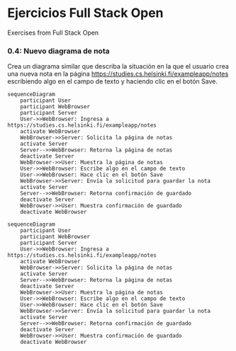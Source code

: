 # Ejercicios Full Stack Open
Exercises from Full Stack Open

### 0.4: Nuevo diagrama de nota

Crea un diagrama similar que describa la situación en la que el usuario crea una nueva nota en la página https://studies.cs.helsinki.fi/exampleapp/notes escribiendo algo en el campo de texto y haciendo clic en el botón Save.

```
sequenceDiagram
    participant User
    participant WebBrowser
    participant Server
    User->>WebBrowser: Ingresa a https://studies.cs.helsinki.fi/exampleapp/notes
    activate WebBrowser
    WebBrowser->>Server: Solicita la página de notas
    activate Server
    Server-->>WebBrowser: Retorna la página de notas
    deactivate Server
    WebBrowser->>User: Muestra la página de notas
    User->>WebBrowser: Escribe algo en el campo de texto
    User->>WebBrowser: Hace clic en el botón Save
    WebBrowser->>Server: Envía la solicitud para guardar la nota
    activate Server
    Server-->>WebBrowser: Retorna confirmación de guardado
    deactivate Server
    WebBrowser->>User: Muestra confirmación de guardado
    deactivate WebBrowser

```

```mermaid
sequenceDiagram
    participant User
    participant WebBrowser
    participant Server
    User->>WebBrowser: Ingresa a https://studies.cs.helsinki.fi/exampleapp/notes
    activate WebBrowser
    WebBrowser->>Server: Solicita la página de notas
    activate Server
    Server-->>WebBrowser: Retorna la página de notas
    deactivate Server
    WebBrowser->>User: Muestra la página de notas
    User->>WebBrowser: Escribe algo en el campo de texto
    User->>WebBrowser: Hace clic en el botón Save
    WebBrowser->>Server: Envía la solicitud para guardar la nota
    activate Server
    Server-->>WebBrowser: Retorna confirmación de guardado
    deactivate Server
    WebBrowser->>User: Muestra confirmación de guardado
    deactivate WebBrowser

```
